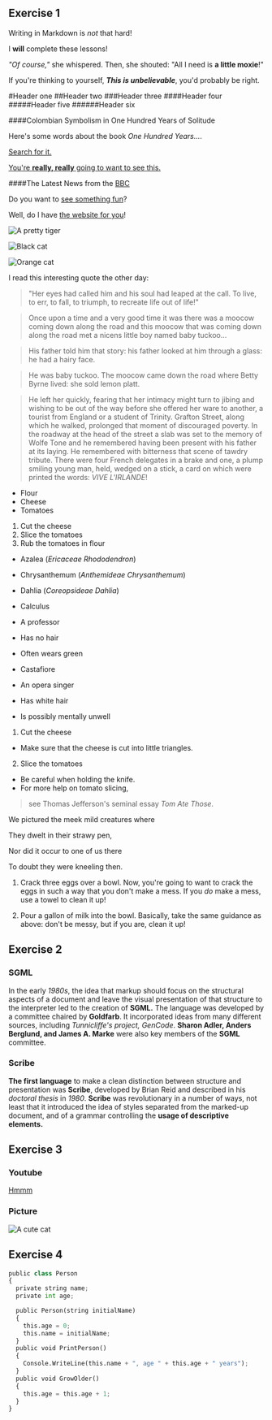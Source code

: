 ## Exercise 1

Writing in Markdown is _not_ that hard!

I **will** complete these lessons!

_"Of course,"_ she whispered. Then, she shouted: "All I need is **a little moxie**!"

If you're thinking to yourself, **_This is unbelievable_**, you'd probably be right.

#Header one
##Header two
###Header three
####Header four
#####Header five
######Header six

####Colombian Symbolism in One Hundred Years of Solitude

Here's some words about the book _One Hundred Years..._.

[Search for it.](www.google.com)

[You're **really, really** going to want to see this.](www.dailykitten.com)

####The Latest News from the [BBC](www.bbc.com/news)

Do you want to [see something fun][a fun place]?

Well, do I have [the website for you][another fun place]!

[a fun place]: www.zombo.com
[another fun place]: www.stumbleupon.com

![A pretty tiger](https://upload.wikimedia.org/wikipedia/commons/5/56/Tiger.50.jpg)

![Black cat][Black]

![Orange cat][Orange]

[Black]: https://upload.wikimedia.org/wikipedia/commons/a/a3/81_INF_DIV_SSI.jpg
[Orange]: http://icons.iconarchive.com/icons/google/noto-emoji-animals-nature/256/22221-cat-icon.png

I read this interesting quote the other day:

> "Her eyes had called him and his soul had leaped at the call. To live, to err, to fall, to triumph, to recreate life out of life!"


> Once upon a time and a very good time it was there was a moocow coming down along the road and this moocow that was coming down along the road met a nicens little boy named baby tuckoo...

> His father told him that story: his father looked at him through a glass: he had a hairy face.

> He was baby tuckoo. The moocow came down the road where Betty Byrne lived: she sold lemon platt.

> He left her quickly, fearing that her intimacy might turn to jibing and wishing to be out of the way before she offered her ware to another, a tourist from England or a student of Trinity. Grafton Street, along which he walked, prolonged that moment of discouraged poverty. In the roadway at the head of the street a slab was set to the memory of Wolfe Tone and he remembered having been present with his father at its laying. He remembered with bitterness that scene of tawdry tribute. There were four French delegates in a brake and one, a plump smiling young man, held, wedged on a stick, a card on which were printed the words: _VIVE L'IRLANDE_!

* Flour
* Cheese 
* Tomatoes

1. Cut the cheese 
2. Slice the tomatoes
3. Rub the tomatoes in flour

* Azalea (_Ericaceae Rhododendron_)
* Chrysanthemum (_Anthemideae Chrysanthemum_)
* Dahlia (_Coreopsideae Dahlia_)

* Calculus
 * A professor
 * Has no hair
 * Often wears green
* Castafiore
 * An opera singer
 * Has white hair
 * Is possibly mentally unwell

1. Cut the cheese
  * Make sure that the cheese is cut into little triangles.

2. Slice the tomatoes
  * Be careful when holding the knife.
  * For more help on tomato slicing,
  > see Thomas Jefferson's seminal essay _Tom Ate Those_.

We pictured the meek mild creatures where

They dwelt in their strawy pen,

Nor did it occur to one of us there

To doubt they were kneeling then.

1. Crack three eggs over a bowl.
 Now, you're going to want to crack the eggs in such a way that you don't make a mess.
 If you _do_ make a mess, use a towel to clean it up!

2. Pour a gallon of milk into the bowl.
 Basically, take the same guidance as above: don't be messy, but if you are, clean it up!

## Exercise 2

### SGML
In the early _1980s_, the idea that markup should focus on the structural aspects of a document and leave the visual presentation of that structure to the interpreter led to the creation of **SGML.** The language was developed by a committee chaired by **Goldfarb**. It incorporated ideas from many different sources, including _Tunnicliffe's project, GenCode_. **Sharon Adler, Anders Berglund, and James A. Marke** were also key members of the **SGML** committee.

### Scribe
**The first language** to make a clean distinction between structure and presentation was **Scribe**, developed by Brian Reid and described in his _doctoral thesis_ in _1980_. **Scribe** was revolutionary in a number of ways, not least that it introduced the idea of styles separated from the marked-up document, and of a grammar controlling the **usage of descriptive elements.**

## Exercise 3

### Youtube
[Hmmm](https://www.youtube.com/watch?v=dQw4w9WgXcQ)

### Picture
![A cute cat](https://upload.wikimedia.org/wikipedia/commons/5/56/Tiger.50.jpg)

## Exercise 4
```python
public class Person
{
  private string name;
  private int age;

  public Person(string initialName)
  {
    this.age = 0;
    this.name = initialName;
  }
  public void PrintPerson()
  {
    Console.WriteLine(this.name + ", age " + this.age + " years");
  }
  public void GrowOlder()
  {
    this.age = this.age + 1;
  }
}



```



